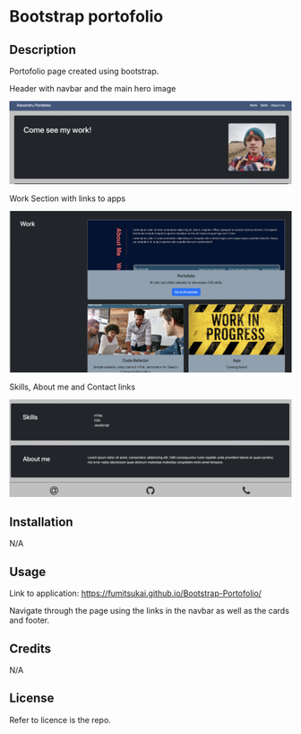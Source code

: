 # Bootstrap portofolio

## Description

Portofolio page created using bootstrap.

Header with navbar and the main hero image

![navbar and hero](/assets/images/header.png)

Work Section with links to apps

![work section](/assets/images/work.png)

Skills, About me and Contact links

![footer](/assets/images/footer.png)

## Installation

N/A

## Usage

Link to application: https://fumitsukai.github.io/Bootstrap-Portofolio/

Navigate through the page using the links in the navbar as well as the cards and footer.

## Credits

N/A

## License

Refer to licence is the repo.